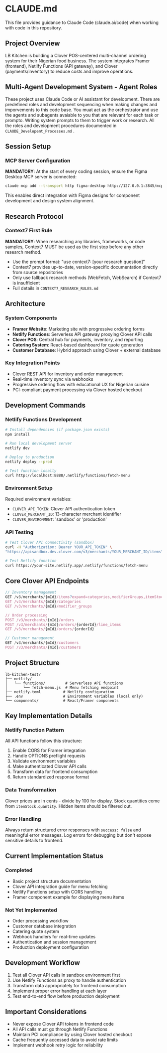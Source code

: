 # CLAUDE.md

This file provides guidance to Claude Code (claude.ai/code) when working with code in this repository.

## Project Overview

LB Kitchen is building a Clover POS-centered multi-channel ordering system for their Nigerian food business. The system integrates Framer (frontend), Netlify Functions (API gateway), and Clover (payments/inventory) to reduce costs and improve operations.

## Multi-Agent Development System - Agent Roles

These project uses Claude Code or AI assistant for development. There are predefined roles and development sequencing when making changes and imporvements to this code base. You muat act as the orchestrator and use the agents and subagents avaiable to you that are relevant for each task or prompto. Writing system prompts to them to trigger work or research. All the roles and development procedures documented in `CLAUDE_Developemt_Processes.md` .

## Session Setup

### MCP Server Configuration
**MANDATORY**: At the start of every coding session, ensure the Figma Desktop MCP server is connected:

```bash
claude mcp add --transport http figma-desktop http://127.0.0.1:3845/mcp
```

This enables direct integration with Figma designs for component development and design system alignment.

## Research Protocol

### Context7 First Rule
**MANDATORY**: When researching any libraries, frameworks, or code samples, Context7 MUST be used as the first stop before any other research method. 

- Use the prompt format: "use context7: [your research question]"
- Context7 provides up-to-date, version-specific documentation directly from source repositories
- Only use fallback research methods (WebFetch, WebSearch) if Context7 is insufficient
- Full details in `CONTEXT7_RESEARCH_RULES.md`


## Architecture

### System Components
- **Framer Website**: Marketing site with progressive ordering forms
- **Netlify Functions**: Serverless API gateway proxying Clover API calls
- **Clover POS**: Central hub for payments, inventory, and reporting
- **Catering System**: React-based dashboard for quote generation
- **Customer Database**: Hybrid approach using Clover + external database

### Key Integration Points
- Clover REST API for inventory and order management
- Real-time inventory sync via webhooks
- Progressive ordering flow with educational UX for Nigerian cuisine
- PCI-compliant payment processing via Clover hosted checkout

## Development Commands

### Netlify Functions Development
```bash
# Install dependencies (if package.json exists)
npm install

# Run local development server
netlify dev

# Deploy to production
netlify deploy --prod

# Test function locally
curl http://localhost:8888/.netlify/functions/fetch-menu
```

### Environment Setup
Required environment variables:
- `CLOVER_API_TOKEN`: Clover API authentication token
- `CLOVER_MERCHANT_ID`: 13-character merchant identifier
- `CLOVER_ENVIRONMENT`: 'sandbox' or 'production'

### API Testing
```bash
# Test Clover API connectivity (sandbox)
curl -H "Authorization: Bearer YOUR_API_TOKEN" \
"https://apisandbox.dev.clover.com/v3/merchants/YOUR_MERCHANT_ID/items"

# Test Netlify function
curl https://your-site.netlify.app/.netlify/functions/fetch-menu
```

## Core Clover API Endpoints

```javascript
// Inventory management
GET /v3/merchants/{mId}/items?expand=categories,modifierGroups,itemStock
GET /v3/merchants/{mId}/categories
GET /v3/merchants/{mId}/modifier_groups

// Order processing
POST /v3/merchants/{mId}/orders
POST /v3/merchants/{mId}/orders/{orderId}/line_items
GET /v3/merchants/{mId}/orders/{orderId}

// Customer management
GET /v3/merchants/{mId}/customers
POST /v3/merchants/{mId}/customers
```

## Project Structure

```
lb-kitchen-test/
├── netlify/
│   └── functions/         # Serverless API functions
│       └── fetch-menu.js  # Menu fetching endpoint
├── netlify.toml          # Netlify configuration
├── .env                  # Environment variables (local only)
└── components/           # React/Framer components
```

## Key Implementation Details

### Netlify Function Pattern
All API functions follow this structure:
1. Enable CORS for Framer integration
2. Handle OPTIONS preflight requests
3. Validate environment variables
4. Make authenticated Clover API calls
5. Transform data for frontend consumption
6. Return standardized response format

### Data Transformation
Clover prices are in cents - divide by 100 for display. Stock quantities come from `itemStock.quantity`. Hidden items should be filtered out.

### Error Handling
Always return structured error responses with `success: false` and meaningful error messages. Log errors for debugging but don't expose sensitive details to frontend.

## Current Implementation Status

### Completed
- Basic project structure documentation
- Clover API integration guide for menu fetching
- Netlify Functions setup with CORS handling
- Framer component example for displaying menu items

### Not Yet Implemented
- Order processing workflow
- Customer database integration
- Catering quote system
- Webhook handlers for real-time updates
- Authentication and session management
- Production deployment configuration

## Development Workflow

1. Test all Clover API calls in sandbox environment first
2. Use Netlify Functions as proxy to handle authentication
3. Transform data appropriately for frontend consumption
4. Implement proper error handling at each layer
5. Test end-to-end flow before production deployment

## Important Considerations

- Never expose Clover API tokens in frontend code
- All API calls must go through Netlify Functions
- Maintain PCI compliance by using Clover hosted checkout
- Cache frequently accessed data to avoid rate limits
- Implement webhook retry logic for reliability